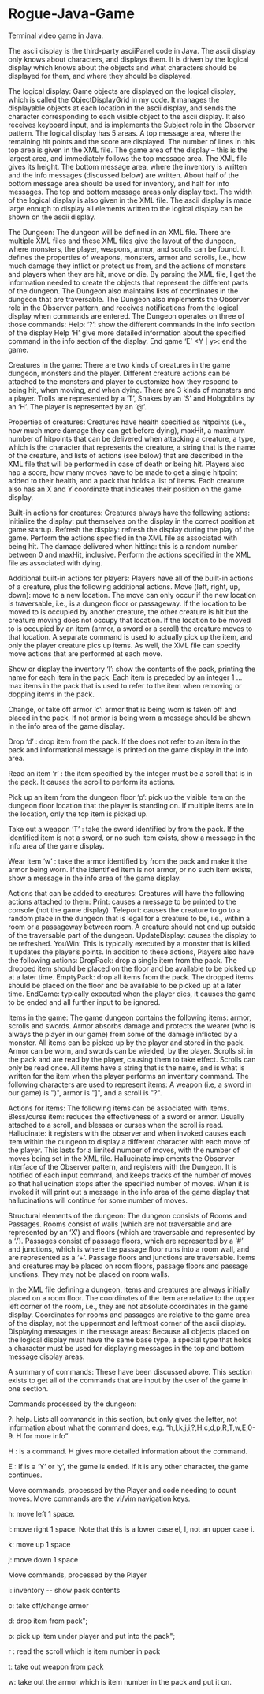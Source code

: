 # Rogue-Java-Game
Terminal video game in Java.

The ascii display is the third-party asciiPanel code in Java. The ascii display only knows about characters, and displays them. It is
driven by the logical display which knows about the objects and what characters should be displayed for
them, and where they should be displayed. 

The logical display: Game objects are displayed on the logical display, which is called the ObjectDisplayGrid in my code. It
manages the displayable objects at each location in the ascii display, and sends the character
corresponding to each visible object to the ascii display. It also receives keyboard input, and is
implements the Subject role in the Observer pattern.
The logical display has 5 areas.
A top message area, where the remaining hit points and the score are displayed. The number of lines in
this top area is given in the XML file.
The game area of the display – this is the largest area, and immediately follows the top message area.
The XML file gives its height.
The bottom message area, where the inventory is written and the info messages (discussed below) are
written. About half of the bottom message area should be used for inventory, and half for info
messages.
The top and bottom message areas only display text.
The width of the logical display is also given in the XML file.
The ascii display is made large enough to display all elements written to the logical display can be shown
on the ascii display.

The Dungeon:
The dungeon will be defined in an XML file. There are multiple XML files and these XML files give the layout of the dungeon, where
monsters, the player, weapons, armor, and scrolls can be found. It defines the properties of
weapons, monsters, armor and scrolls, i.e., how much damage they inflict or protect us from, and the
actions of monsters and players when they are hit, move or die. By parsing the XML file, I get the 
information needed to create the objects that represent the different parts of the dungeon. 
The Dungeon also maintains lists of coordinates in the dungeon that are traversable.
The Dungeon also implements the Observer role in the Observer pattern, and receives notifications from
the logical display when commands are entered. The Dungeon operates on three of those commands:
Help: ‘?’: show the different commands in the info section of the display
Help ‘H’ <command>give more detailed information about the specified command in the info section of
the display.
End game ‘E’ <Y | y>: end the game.

Creatures in the game:
There are two kinds of creatures in the game dungeon, monsters and the player. Different creature
actions can be attached to the monsters and player to customize how they respond to being hit, when
moving, and when dying. There are 3 kinds of monsters and a player. Trolls are represented by a ‘T’,
Snakes by an ‘S’ and Hobgoblins by an ‘H’. The player is represented by an ‘@’.

Properties of creatures:
Creatures have health specified as hitpoints (i.e., how much more damage they can get before dying),
maxHit, a maximum number of hitpoints that can be delivered when attacking a creature, a type, which
is the character that represents the creature, a string that is the name of the creature, and lists of
actions (see below) that are described in the XML file that will be performed in case of death or being
hit. Players also hap a score, how many moves have to be made to get a single hitpoint added to their
health, and a pack that holds a list of items. Each creature also has an X and Y coordinate that indicates
their position on the game display.

Built-in actions for creatures:
Creatures always have the following actions:
Initialize the display: put themselves on the display in the correct position at game startup.
Refresh the display: refresh the display during the play of the game.
Perform the actions specified in the XML file as associated with being hit.
The damage delivered when hitting: this is a random number between 0 and maxHit, inclusive.
Perform the actions specified in the XML file as associated with dying.

Additional built-in actions for players:
Players have all of the built-in actions of a creature, plus the following additional actions.
Move (left, right, up, down): move to a new location. The move can only occur if the new location is
traversable, i.e., is a dungeon floor or passageway. If the location to be moved to is occupied by another
creature, the other creature is hit but the creature moving does not occupy that location. If the location 
to be moved to is occupied by an item (armor, a sword or a scroll) the creature moves to that location.
A separate command is used to actually pick up the item, and only the player creature pics up items.
As well, the XML file can specify move actions that are performed at each move.

Show or display the inventory ‘I’: show the contents of the pack, printing the name for each item in the
pack. Each item is preceded by an integer 1 … max items in the pack that is used to refer to the item
when removing or dopping items in the pack.

Change, or take off armor ‘c’: armor that is being worn is taken off and placed in the pack. If not armor
is being worn a message should be shown in the info area of the game display.

Drop ‘d’ <integer>: drop item <integer> from the pack. If the <integer> does not refer to an item in the
pack and informational message is printed on the game display in the info area.
  
Read an item ‘r’ <integer>: the item specified by the integer must be a scroll that is in the pack. It causes
the scroll to perform its actions.
  
Pick up an item from the dungeon floor ‘p’: pick up the visible item on the dungeon floor location that
the player is standing on. If multiple items are in the location, only the top item is picked up.
  
Take out a weapon ‘T’ <integer>: take the sword identified by <integer> from the pack. If the identified
item is not a sword, or no such item exists, show a message in the info area of the game display.
  
Wear item ‘w’ <integer>: take the armor identified by <integer> from the pack and make it the armor
being worn. If the identified item is not armor, or no such item exists, show a message in the info area
of the game display.
  
Actions that can be added to creatures:
Creatures will have the following actions attached to them:
Print: causes a message to be printed to the console (not the game display).
Teleport: causes the creature to go to a random place in the dungeon that is legal for a creature to be,
i.e., within a room or a passageway between room. A creature should not end up outside of the
traversable part of the dungeon.
UpdateDisplay: causes the display to be refreshed.
YouWin: This is typically executed by a monster that is killed. It updates the player’s points.
In addition to these actions, Players also have the following actions:
DropPack: drop a single item from the pack. The dropped item should be placed on the floor and be
available to be picked up at a later time.
EmptyPack: drop all items from the pack. The dropped items should be placed on the floor and be
available to be picked up at a later time.
EndGame: typically executed when the player dies, it causes the game to be ended and all further input
to be ignored.
  
Items in the game:
The game dungeon contains the following items: armor, scrolls and swords. Armor absorbs damage and
protects the wearer (who is always the player in our game) from some of the damage inflicted by a
monster. All items can be picked up by the player and stored in the pack. Armor can be worn, and
swords can be wielded, by the player. Scrolls sit in the pack and are read by the player, causing them to
take effect. Scrolls can only be read once.
All items have a string that is the name, and is what is written for the item when the player performs an
inventory command.
The following characters are used to represent items: A weapon (i.e, a sword in our game) is ")", armor
is "]", and a scroll is "?".
  
Actions for items:
The following items can be associated with items.
Bless/curse item: reduces the effectiveness of a sword or armor. Usually attached to a scroll, and
blesses or curses when the scroll is read.
Hallucinate: it registers with the observer and when invoked causes each item within the dungeon to
display a different character with each move of the player. This lasts for a limited number of moves,
with the number of moves being set in the XML file.
Hallucinate implements the Observer interface of the Observer pattern, and registers with the Dungeon.
It is notified of each input command, and keeps tracks of the number of moves so that hallucination
stops after the specified number of moves.
When it is invoked it will print out a message in the info area of the game display that hallucinations will
continue for some number of moves.
  
Structural elements of the dungeon:
The dungeon consists of Rooms and Passages. Rooms consist of walls (which are not traversable and are
represented by an ‘X’) and floors (which are traversable and represented by a ‘.’). Passages consist of
passage floors, which are represented by a ‘#’ and junctions, which is where the passage floor runs into
a room wall, and are represented as a ‘+’. Passage floors and junctions are traversable. Items and
creatures may be placed on room floors, passage floors and passage junctions. They may not be placed
on room walls.
  
In the XML file defining a dungeon, items and creatures are always initially placed on a room floor. The
coordinates of the item are relative to the upper left corner of the room, i.e., they are not absolute
coordinates in the game display. Coordinates for rooms and passages are relative to the game area of
the display, not the uppermost and leftmost corner of the ascii display.
Displaying messages in the message areas:
Because all objects placed on the logical display must have the same base type, a special type that holds
a character must be used for displaying messages in the top and bottom message display areas.
  
A summary of commands:
These have been discussed above. This section exists to get all of the commands that are input by the
user of the game in one section.
  
Commands processed by the dungeon:
  
?: help. Lists all commands in this section, but only gives the letter, not information about what the
command does, e.g. “h,l,k,j,i,?,H,c,d,p,R,T,w,E,0-9. H <cmd> for more info”
  
H <next input character>: <next input character> is a command. H gives more detailed information
about the command.
  
E <next input character>: If <next input character> is a ‘Y’ or ‘y’, the game is ended. If it is any other
character, the game continues.
  
Move commands, processed by the Player and code needing to count moves.
Move commands are the vi/vim navigation keys.
  
h: move left 1 space.
  
l: move right 1 space. Note that this is a lower case el, l, not an upper case i.
  
k: move up 1 space
  
j: move down 1 space
  
Move commands, processed by the Player
  
i: inventory -- show pack contents
  
c: take off/change armor
  
d: drop <item number> item from pack";
  
p: pick up item under player and put into the pack";
  
r <item in pack number>: read the scroll which is item number <item in pack number> in pack
  
t: take out weapon from pack
  
w: take out the armor which is item number <item number in pack> in the pack and put it on.
